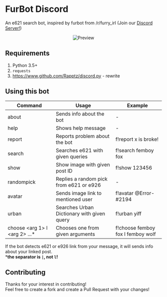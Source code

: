 # FurBot Discord
An e621 search bot, inspired by furbot from /r/furry_irl (Join our [Discord Server!](https://discordapp.com/invite/YTEeY9g))  
<p align="center">
  <img alt="Preview" src="https://puu.sh/zeVRk/f06f04120f.png">
</p>

## Requirements
1. Python 3.5+
2. `requests`
3. https://www.github.com/Rapptz/discord.py  - rewrite

## Using this bot
Command | Usage | Example
--------|-------|---------
about | Sends info about the bot | -
help | Shows help message | -
report | Reports problem about the bot | f!report x is broke!
search <search queries> | Searches e621 with given queries | f!search femboy fox
show <post id> | Show image with given post ID | f!show 123456
randompick | Replies a random pick from e621 or e926 | -
avatar | Sends image link to mentioned user | f!avatar @Error-#2194
urban <search query> | Searches Urban Dictionary with given query | f!urban yiff
choose <arg 1> l <arg 2> ...* | Chooses one from given arguments | f!choose femboy fox l femboy wolf
  
If the bot detects e621 or e926 link from your message, it will sends info about your linked post.  
***the separator is `|`, not `l`!**

## Contributing
Thanks for your interest in contributing!  
Feel free to create a fork and create a Pull Request with your changes!
